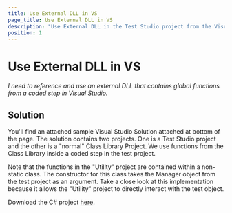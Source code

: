 ```yaml
---
title: Use External DLL in VS
page_title: Use External DLL in VS
description: "Use External DLL in the Test Studio project from the Visual Studio solution."
position: 1
---
```

# Use External DLL in VS #

*I need to reference and use an external DLL that contains global functions from a coded step in Visual Studio.*

## Solution ##

You'll find an attached sample Visual Studio Solution attached at bottom of the page. The solution contains two projects. One is a Test Studio project and the other is a "normal" Class Library Project. We use functions from the Class Library inside a coded step in the test project.

Note that the functions in the "Utility" project are contained within a non-static class. The constructor for this class takes the Manager object from the test project as an argument. Take a close look at this implementation because it allows the "Utility" project to directly interact with the test object.

Download the C# project <a href="/advanced-topics/coded-samples/samples/use-external-dll/MultiprojectSample.zip">here</a>.